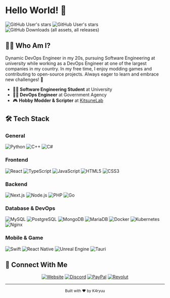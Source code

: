 # Hello World! 👋 

![GitHub User's stars](https://img.shields.io/github/stars/K4ryuu?style=for-the-badge&label=All%20Stars&affiliations=OWNER,ORGANIZATION_MEMBER)
![GitHub User's stars](https://img.shields.io/github/stars/K4ryuu?style=for-the-badge&label=Profile%20Stars)
![GitHub Downloads (all assets, all releases)](https://img.shields.io/github/downloads/KitsuneLab-Development/K4-System/total?style=for-the-badge&label=Most%20Downloaded%20Project)



## 🧑‍💻 Who Am I?
Dynamic DevOps Engineer in my 20s, pursuing Software Engineering at university while working as a DevOps Engineer at one of the largest companies in my country. In my free time, I enjoy modding games and contributing to open-source projects. Always eager to learn and embrace new challenges! 🚀

- 👨‍🎓 **Software Engineering Student** at University
- 👨‍💻 **DevOps Engineer** at Government Agency
- 🎮 **Hobby Modder & Scripter** at [KitsuneLab](https://github.com/KitsuneLab-Development)

## 🛠️ Tech Stack
### General
![Python](https://img.shields.io/badge/-Python-3776AB?style=flat-square&logo=python&logoColor=white)
![C++](https://img.shields.io/badge/-C++-00599C?style=flat-square&logo=c%2B%2B&logoColor=white)
![C#](https://img.shields.io/badge/-C%23-239120?style=flat-square&logo=c-sharp&logoColor=white)

### Frontend
![React](https://img.shields.io/badge/-React-61DAFB?style=flat-square&logo=react&logoColor=black)
![TypeScript](https://img.shields.io/badge/-TypeScript-3178C6?style=flat-square&logo=typescript&logoColor=white)
![JavaScript](https://img.shields.io/badge/-JavaScript-F7DF1E?style=flat-square&logo=javascript&logoColor=black)
![HTML5](https://img.shields.io/badge/-HTML5-E34F26?style=flat-square&logo=html5&logoColor=white)
![CSS3](https://img.shields.io/badge/-CSS3-1572B6?style=flat-square&logo=css3&logoColor=white)

### Backend
![Next.js](https://img.shields.io/badge/-Next.js-000000?style=flat-square&logo=next.js&logoColor=white)
![Node.js](https://img.shields.io/badge/-Node.js-339933?style=flat-square&logo=node.js&logoColor=white)
![PHP](https://img.shields.io/badge/-PHP-777BB4?style=flat-square&logo=php&logoColor=white)
![Go](https://img.shields.io/badge/-Go-00ADD8?style=flat-square&logo=go&logoColor=white)

### Database & DevOps
![MySQL](https://img.shields.io/badge/-MySQL-4479A1?style=flat-square&logo=mysql&logoColor=white)
![PostgreSQL](https://img.shields.io/badge/-PostgreSQL-336791?style=flat-square&logo=postgresql&logoColor=white)
![MongoDB](https://img.shields.io/badge/-MongoDB-47A248?style=flat-square&logo=mongodb&logoColor=white)
![MariaDB](https://img.shields.io/badge/-MariaDB-003545?style=flat-square&logo=mariadb&logoColor=white)
![Docker](https://img.shields.io/badge/-Docker-2496ED?style=flat-square&logo=docker&logoColor=white)
![Kubernetes](https://img.shields.io/badge/-Kubernetes-326CE5?style=flat-square&logo=kubernetes&logoColor=white)
![Nginx](https://img.shields.io/badge/-Nginx-009639?style=flat-square&logo=nginx&logoColor=white)

### Mobile & Game
![Swift](https://img.shields.io/badge/-Swift-FA7343?style=flat-square&logo=swift&logoColor=white)
![React Native](https://img.shields.io/badge/-React_Native-61DAFB?style=flat-square&logo=react&logoColor=black)
![Unreal Engine](https://img.shields.io/badge/-Unreal_Engine-313131?style=flat-square&logo=unreal-engine&logoColor=white)
![Tauri](https://img.shields.io/badge/-Tauri-FFC131?style=flat-square&logo=tauri&logoColor=black)

## 🤝 Connect With Me
<div align="center">
  
[![Website](https://img.shields.io/badge/-Website-000000?style=for-the-badge&logo=safari&logoColor=white)](https://kitsune-lab.com/aff/TFJFPE)
[![Discord](https://img.shields.io/badge/-Discord-5865F2?style=for-the-badge&logo=discord&logoColor=white)](https://kitsune-lab.com/p/discord)
[![PayPal](https://img.shields.io/badge/-PayPal-00457C?style=for-the-badge&logo=paypal&logoColor=white)](https://paypal.me/k4ryuu)
[![Revolut](https://img.shields.io/badge/-Revolut-0075EB?style=for-the-badge&logo=revolut&logoColor=white)](https://revolut.me/k4ryuu)

</div>

---
<div align="center">
  <sub>Built with ❤️ by K4ryuu</sub>
</div>
